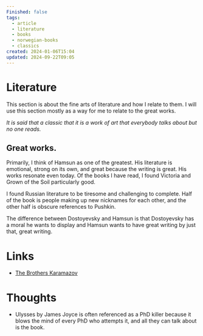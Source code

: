 ```yaml
---
Finished: false
tags:
  - article
  - literature
  - books
  - norwegian-books
  - classics
created: 2024-01-06T15:04
updated: 2024-09-22T09:05
---
```



# Literature
This section is about the fine arts of literature and how I relate to them. I will use this section mostly as a way for me to relate to the great works. 

*It is said that a classic that it is a work of art that everybody talks about but no one reads.* 



## Great works. 

Primarily, I think of Hamsun as one of the greatest. His literature is emotional, strong on its own, and great because the writing is great. His works resonate even today.  Of the books I have read, I found Victoria and Grown of the Soil particularly good. 


I found Russian literature to be tiresome and challenging to complete.  Half of the book is people making up new nicknames for each other, and the other half is obscure references to Pushkin. 


The difference between Dostoyevsky and Hamsun is that Dostoyevsky has a moral he wants to display and Hamsun wants to have great writing by just that, great writing. 



# Links
- [The Brothers Karamazov](../Book%20Reviews/Fiction/Classics/The%20Brothers%20Karamazov.md) 

# Thoughts 
- Ulysses by James Joyce is often referenced as a PhD killer because it blows the mind of every PhD who attempts it, and all they can talk about is the book. 


